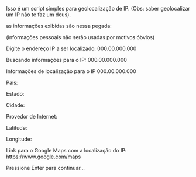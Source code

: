 Isso é um script simples para geolocalização de IP. (Obs: saber geolocalizar um IP não te faz um deus).

as informações exibidas são nessa pegada:

(informações pessoais não serão usadas por motivos óbvios)

Digite o endereço IP a ser localizado: 000.00.000.000

Buscando informações para o IP: 000.00.000.000

Informações de localização para o IP 000.00.000.000

País: 

Estado:

Cidade: 

Provedor de Internet:

Latitude: 

Longitude: 

Link para o Google Maps com a localização do IP: https://www.google.com/maps

Pressione Enter para continuar...

